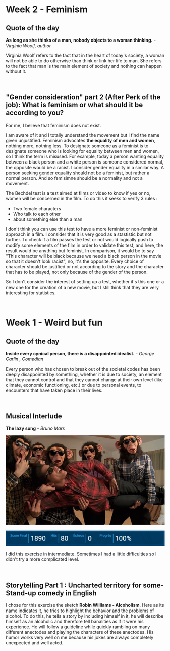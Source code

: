 # Week 2 - Feminism

## Quote of the day

**As long as she thinks of a man, nobody objects to a woman thinking.**  - *Virginia Woolf, author*

Virginia Woolf refers to the fact that in the heart of today's society, a woman will not be able to do otherwise than think or link her life to man. She refers to the fact that man is the main element of society and nothing can happen without it.

<br>

## "Gender consideration" part 2 (After Perk of the job):  What is feminism or what should it be according to you?

For me, I believe that feminism does not exist.

I am aware of it and I totally understand the movement but I find the name given unjustified. Feminism advocates **the equality of men and women**, nothing more, nothing less. To designate someone as a feminist is to designate someone who is looking for equality between men and women, so I think the term is misused. For example, today a person wanting equality between a black person and a white person is someone considered normal, the opposite would be a racist. I consider gender equality in a similar way. A person seeking gender equality should not be a feminist, but rather a normal person. And so femisimne should be a normality and not a movement.

The Bechdel test is a test aimed at films or video to know if yes or no, women will be concerned in the film. To do this it seeks to verify 3 rules :

- Two female characters
- Who talk to each other
- about something else than a man

I don't think you can use this test to have a more feminist or non-feminist approach in a film. I consider that it is very good as a stastistic but not further. To check if a film passes the test or not would logically push to modify some elements of the film in order to validate this test, and here, the result would be anything but feminist. In comparison, it would be to say "This character will be black because we need a black person in the movie so that it doesn't look racist", no, it's the opposite. Every choice of character should be justified or not according to the story and the character that has to be played, not only because of the gender of the person.

So I don't consider the interest of setting up a test, whether it's this one or a new one for the creation of a new movie, but I still think that they are very interesting for statistics.

<br>

# Week 1 - Weird but fun

## Quote of the day

**Inside every cynical person, there is a disappointed idealist.** - *George Carlin , Comedian*

Every person who has chosen to break out of the societal codes has been deeply disappointed by something, whether it is due to society, an element that they cannot control and that they cannot change at their own level (like climate, economic functioning, etc.) or due to personal events, to encounters that have taken place in their lives.

<br>

## Musical Interlude

**The lazy song** - *Bruno Mars*

![The lazy song](assets/W1/bruno_mars_song.png)

![Music result](assets/W1/bruno_mars_result.png)

I did this exercise in intermediate. Sometimes I had a little difficulties so I didn't try a more complicated level.

<br>

## Storytelling Part 1 : Uncharted territory for some- Stand-up comedy in English

I chose for this exercise the sketch **Robin Williams - Alcoholism**. Here as its name indicates it, he tries to highlight the behavior and the problems of alcohol. To do this, he tells a story by including himself in it, he will describe himself as an alcoholic and therefore tell banalities as if it were his experience. He will follow a guideline while quickly rambling on many different anectodes and playing the characters of these anectodes. His humor works very well on me because his jokes are always completely unexpected and well acted. 